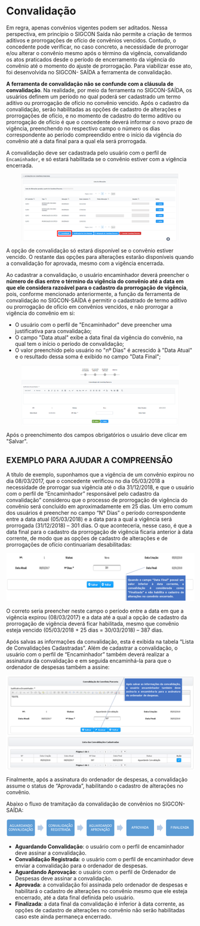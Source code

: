 # Convalidação

Em regra, apenas convênios vigentes podem ser aditados. Nessa perspectiva, em princípio o SIGCON Saída não permite a criação de termos aditivos e prorrogações de ofício de convênios vencidos. Contudo, o concedente pode verificar, no caso concreto, a necessidade de prorrogar e/ou alterar o convênio mesmo após o término da vigência, convalidando os atos praticados desde o período de encerramento da vigência do convênio até o momento do ajuste de prorrogação. Para viabilizar esse ato, foi desenvolvida no SIGCON- SAÍDA a ferramenta de convalidação.


**A ferramenta de convalidação não se confunde com a cláusula de convalidação**. Na realidade, por meio da ferramenta no SIGCON-SAÍDA, os usuários definem um período no qual poderá ser cadastrado um termo aditivo ou prorrogação de ofício no convênio vencido. Após o cadastro da convalidação, serão habilitadas as opções de cadastro de alterações e prorrogações de ofício, e no momento de cadastro do termo aditivo ou prorrogação de ofício é que o concedente deverá informar o novo prazo de vigência, preenchendo no respectivo campo o número os dias correspondente ao período compreendido entre o início da vigência do convênio até a data final para a qual ela será prorrogada.

A convalidação deve ser cadastrada pelo usuário com o perfil de `Encaminhador`, e só estará habilitada se o convênio estiver com a vigência encerrada.

<figure><img src="../../../.gitbook/assets/image (8).png" alt=""><figcaption></figcaption></figure>

A opção de convalidação só estará disponível se o convênio estiver vencido. O restante das opções para alterações estarão disponíveis quando a convalidação for aprovada, mesmo com a vigência encerrada.


Ao cadastrar a convalidação, o usuário encaminhador deverá preencher o **número de dias entre o término da vigência do convênio até a data em que ele considera razoável para o cadastro da prorrogação de vigência**, pois, conforme mencionado anteriormente, a função da ferramenta de convalidação no SIGCON-SAÍDA é permitir o cadastrado de termo aditivo ou prorrogação de ofício em convênios vencidos, e não prorrogar a vigência do convênio em si:

* O usuário com o perfil de "Encaminhador" deve preencher uma justificativa para convalidação;
* O campo "Data atual" exibe a data final da vigência do convênio, na qual tem o início o período de convalidação;
* O valor preenchido pelo usuário no "nº Dias" é acrescido à "Data Atual" e o resultado dessa soma é exibido no campo "Data Final";

<figure><img src="../../../.gitbook/assets/image (1) (2).png" alt=""><figcaption></figcaption></figure>

Após o preenchimento dos campos obrigatórios o usuário deve clicar em "Salvar".

## EXEMPLO PARA AJUDAR A COMPREENSÃO

A título de exemplo, suponhamos que a vigência de um convênio expirou no dia 08/03/2017, que o concedente verificou no dia 05/03/2018 a necessidade de prorrogar sua vigência até o dia 31/12/2018, e que o usuário com o perfil de “Encaminhador” responsável pelo cadastro da convalidação” considerou que o processo de prorrogação de vigência do convênio será concluído em aproximadamente em 25 dias. Um erro comum dos usuários é preencher no campo “N° Dias” o período correspondente entre a data atual (05/03/2018) e a data para a qual a vigência será prorrogada (31/12/2018) – 301 dias. O que aconteceria, nesse caso, é que a data final para o cadastro da prorrogação de vigência ficaria anterior à data corrente, de modo que as opções de cadastro de alterações e de prorrogações de ofício continuariam desabilitadas:

![](<../../../.gitbook/assets/image (152).png>)

O correto seria preencher neste campo o período entre a data em que a vigência expirou (08/03/2017) e a data até a qual a opção de cadastro da prorrogação de vigência deverá ficar habilitada, mesmo que convênio esteja vencido (05/03/2018 + 25 dias = 30/03/2018) – 387 dias.

Após salvas as informações da convalidação, esta é exibida na tabela “Lista de Convalidações Cadastradas”. Além de cadastrar a convalidação, o usuário com o perfil de “Encaminhador” também deverá realizar a assinatura da convalidação e em seguida encaminhá-la para que o ordenador de despesas também a assine:

![](<../../../.gitbook/assets/image (23).png>)

Finalmente, após a assinatura do ordenador de despesas, a convalidação assume o status de “Aprovada”, habilitando o cadastro de alterações no convênio.


Abaixo o fluxo de tramitação da convalidação de convênios no SIGCON-SAÍDA:

![](<../../../.gitbook/assets/image (79).png>)

*
  **Aguardando Convalidação**: o usuário com o perfil de encaminhador deve assinar a convalidação.
* **Convalidação Registrada**: o usuário com o perfil de encaminhador deve enviar a convalidação para o ordenador de despesas.
* **Aguardando Aprovação**: o usuário com o perfil de Ordenador de Despesas deve assinar a convalidação.
* **Aprovada**: a convalidação foi assinada pelo ordenador de despesas e habilitará o cadastro de alterações no convênio mesmo que ele esteja encerrado, até a data final definida pelo usuário.&#x20;
* **Finalizada**: a data final da convalidação é inferior à data corrente, as opções de cadastro de alterações no convênio não serão habilitadas caso este ainda permaneça encerrado.

